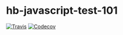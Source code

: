 # hb-javascript-test-101
[![Travis](https://img.shields.io/travis/pvgrajalesg/hb-javascript-test-101.svg)](https://travis-ci.org/pvgrajalesg/hb-javascript-test-101)
[![Codecov](https://codecov.io/gh/pvgrajalesg/hb-javascript-test-101/branch/master/graph/badge.svg)](https://codecov.io/gh/pvgrajalesg/hb-javascript-test-101)